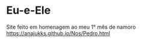 # Eu-e-Ele
Site feito em homenagem ao meu 1° mês de namoro
https://anajukks.github.io/Nos/Pedro.html
